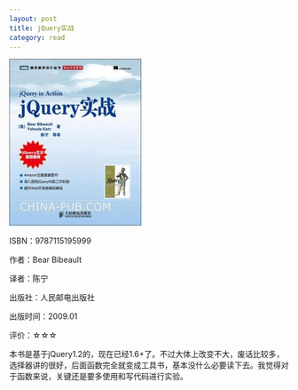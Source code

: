 ```yaml
---
layout: post
title: jQuery实战
category: read
---
```

<img class="cover" src="/images/2011/12/9787115195999-238x300.jpg" width="238" height="300" />

ISBN：9787115195999

作者：Bear Bibeault

译者：陈宁

出版社：人民邮电出版社

出版时间：2009.01

评价：☆☆☆

本书是基于jQuery1.2的，现在已经1.6+了。不过大体上改变不大，废话比较多，选择器讲的很好，后面函数完全就变成工具书，基本没什么必要读下去。我觉得对于函数来说，关键还是要多使用和写代码进行实验。
